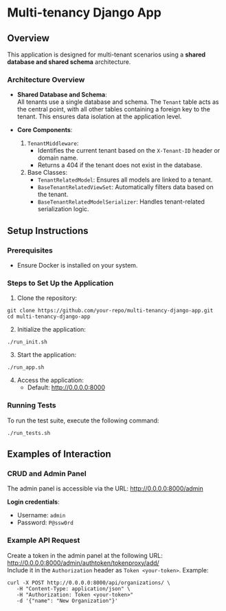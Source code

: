 # Multi-tenancy Django App

## Overview

This application is designed for multi-tenant scenarios using a **shared database and shared schema** architecture. 

### Architecture Overview

- **Shared Database and Schema**:  
  All tenants use a single database and schema. The `Tenant` table acts as the central point, with all other tables 
  containing a foreign key to the tenant. This ensures data isolation at the application level.

- **Core Components**:
  1. `TenantMiddleware`:
      - Identifies the current tenant based on the `X-Tenant-ID` header or domain name.
      - Returns a 404 if the tenant does not exist in the database.
  2. Base Classes:
      - `TenantRelatedModel`: Ensures all models are linked to a tenant.
      - `BaseTenantRelatedViewSet`: Automatically filters data based on the tenant.
      - `BaseTenantRelatedModelSerializer`: Handles tenant-related serialization logic.

## Setup Instructions

### Prerequisites

- Ensure Docker is installed on your system.

### Steps to Set Up the Application

1. Clone the repository:
```
git clone https://github.com/your-repo/multi-tenancy-django-app.git
cd multi-tenancy-django-app
```

2. Initialize the application:
```
./run_init.sh
```

3. Start the application:
```
./run_app.sh
```

4. Access the application:
   - Default: http://0.0.0.0:8000

### Running Tests

To run the test suite, execute the following command:
```
./run_tests.sh
```

## Examples of Interaction

### CRUD and Admin Panel

The admin panel is accessible via the URL: http://0.0.0.0:8000/admin

**Login credentials**:
   - Username: `admin`  
   - Password: `P@ssw0rd`

### Example API Request

Create a token in the admin panel at the following URL: http://0.0.0.0:8000/admin/authtoken/tokenproxy/add/  
Include it in the `Authorization` header as `Token <your-token>`. Example:

```
curl -X POST http://0.0.0.0:8000/api/organizations/ \
   -H "Content-Type: application/json" \
   -H "Authorization: Token <your-token>"
   -d '{"name": "New Organization"}'
```
